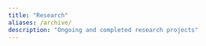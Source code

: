 ```yaml
---
title: "Research"
aliases: /archive/
description: "Ongoing and completed research projects"
---
```

